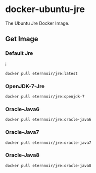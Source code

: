 docker-ubuntu-jre
=================

The Ubuntu Jre Docker Image.

## Get Image

### Default Jre
i
```
docker pull eternnoir/jre:latest
```
### OpenJDK-7-Jre 

```
docker pull eternnoir/jre:openjdk-7
```

### Oracle-Java6

```
docker pull eternnoir/jre:oracle-java6
```
### Oracle-Java7

```
docker pull eternnoir/jre:oracle-java7
```
### Oracle-Java8

```
docker pull eternnoir/jre:oracle-java8
```



